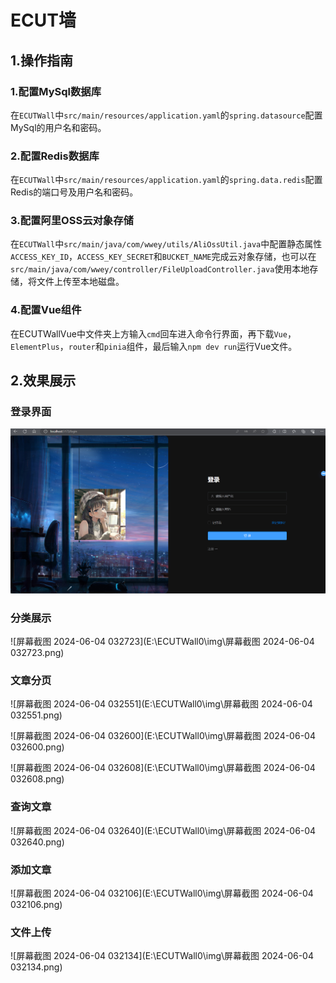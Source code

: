 # ECUT墙

## 1.操作指南

### 1.配置MySql数据库

​	在`ECUTWall`中`src/main/resources/application.yaml`的`spring.datasource`配置MySql的用户名和密码。

### 2.配置Redis数据库

​	在`ECUTWall`中`src/main/resources/application.yaml`的`spring.data.redis`配置Redis的端口号及用户名和密码。

### 3.配置阿里OSS云对象存储

​	在`ECUTWall`中`src/main/java/com/wwey/utils/AliOssUtil.java`中配置静态属性`ACCESS_KEY_ID`，`ACCESS_KEY_SECRET`和`BUCKET_NAME`完成云对象存储，也可以在`src/main/java/com/wwey/controller/FileUploadController.java`使用本地存储，将文件上传至本地磁盘。

### 4.配置Vue组件

​	在ECUTWallVue中文件夹上方输入`cmd`回车进入命令行界面，再下载`Vue`，`ElementPlus`，`router`和`pinia`组件，最后输入`npm dev run`运行Vue文件。

## 2.效果展示

### 登录界面

![](https://github.com/1626901167/ECUTWall/blob/main/img/%E5%B1%8F%E5%B9%95%E6%88%AA%E5%9B%BE%202024-06-04%20034156.png)

### 分类展示

![屏幕截图 2024-06-04 032723](E:\ECUTWall0\img\屏幕截图 2024-06-04 032723.png)

### 文章分页

![屏幕截图 2024-06-04 032551](E:\ECUTWall0\img\屏幕截图 2024-06-04 032551.png)

![屏幕截图 2024-06-04 032600](E:\ECUTWall0\img\屏幕截图 2024-06-04 032600.png)

![屏幕截图 2024-06-04 032608](E:\ECUTWall0\img\屏幕截图 2024-06-04 032608.png)

### 查询文章

![屏幕截图 2024-06-04 032640](E:\ECUTWall0\img\屏幕截图 2024-06-04 032640.png)

### 添加文章

![屏幕截图 2024-06-04 032106](E:\ECUTWall0\img\屏幕截图 2024-06-04 032106.png)

### 文件上传

![屏幕截图 2024-06-04 032134](E:\ECUTWall0\img\屏幕截图 2024-06-04 032134.png)







